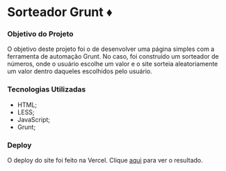 # Sorteador Grunt ♦️

### Objetivo do Projeto

O objetivo deste projeto foi o de desenvolver uma página simples com a ferramenta de automação Grunt. No caso, foi construído um sorteador de números, onde o usuário escolhe um valor e o site sorteia aleatoriamente um valor dentro daqueles escolhidos pelo usuário.

### Tecnologias Utilizadas

- HTML;
- LESS;
- JavaScript;
- Grunt;

### Deploy

O deploy do site foi feito na Vercel. Clique [aqui](https://sorteador-grunt-kappa-five.vercel.app) para ver o resultado.
